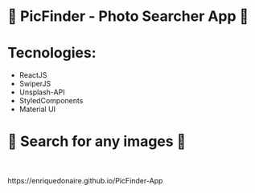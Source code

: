# 🔎 PicFinder - Photo Searcher App 📸

# Tecnologies: 

- ReactJS <br/>
- SwiperJS <br/>
- Unsplash-API <br/>
- StyledComponents <br/>
- Material UI <br/>

# 🔎 Search for any images 📸
<br/>
<br/>
https://enriquedonaire.github.io/PicFinder-App 

